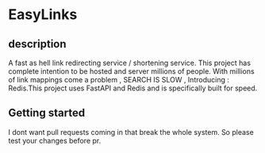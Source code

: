 # EasyLinks

## description
 A fast as hell link redirecting service / shortening service.
 This project has complete intention to be hosted and server millions of people.
 With millions of link mappings come a problem , SEARCH IS SLOW , Introducing : Redis.This project uses FastAPI and Redis and is specifically built for speed.
 
 ## Getting started
 
 I dont want pull requests coming in that break the whole system. So please test your changes before pr.
